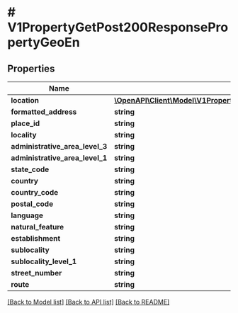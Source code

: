 # # V1PropertyGetPost200ResponsePropertyGeoEn

## Properties

Name | Type | Description | Notes
------------ | ------------- | ------------- | -------------
**location** | [**\OpenAPI\Client\Model\V1PropertyGetPost200ResponsePropertyGeoDeLocation**](V1PropertyGetPost200ResponsePropertyGeoDeLocation.md) |  | [optional]
**formatted_address** | **string** |  | [optional]
**place_id** | **string** |  | [optional]
**locality** | **string** |  | [optional]
**administrative_area_level_3** | **string** |  | [optional]
**administrative_area_level_1** | **string** |  | [optional]
**state_code** | **string** |  | [optional]
**country** | **string** |  | [optional]
**country_code** | **string** |  | [optional]
**postal_code** | **string** |  | [optional]
**language** | **string** |  | [optional]
**natural_feature** | **string** |  | [optional]
**establishment** | **string** |  | [optional]
**sublocality** | **string** |  | [optional]
**sublocality_level_1** | **string** |  | [optional]
**street_number** | **string** |  | [optional]
**route** | **string** |  | [optional]

[[Back to Model list]](../../README.md#models) [[Back to API list]](../../README.md#endpoints) [[Back to README]](../../README.md)
